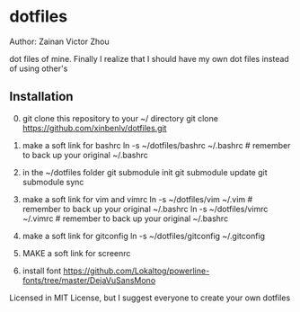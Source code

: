 dotfiles
========
Author: Zainan Victor Zhou

dot files of mine. Finally I realize that I should have my own dot files instead of using other's

## Installation
0. git clone this repository to your ~/ directory
    git clone https://github.com/xinbenlv/dotfiles.git
1. make a soft link for bashrc
    ln -s ~/dotfiles/bashrc ~/.bashrc # remember to back up your original ~/.bashrc

2. in the ~/dotfiles folder
    git submodule init
    git submodule update
    git submodule sync
3. make a soft link for vim and vimrc
    ln -s ~/dotfiles/vim ~/.vim # remember to back up your original ~/.bashrc
    ln -s ~/dotfiles/vimrc ~/.vimrc # remember to back up your original ~/.bashrc
4. make a soft link for gitconfig
    ln -s ~/dotfiles/gitconfig ~/.gitconfig
5. MAKE a soft link for screenrc

6. install font
https://github.com/Lokaltog/powerline-fonts/tree/master/DejaVuSansMono


Licensed in MIT License, but I suggest everyone to create your own dotfiles



